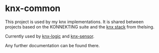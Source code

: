 knx-common
===

This project is used by my knx implementations. It is shared between projects based on the KONNEKTING suite and the [knx stack](https://github.com/thelsing/knx) from thelsing.

Currently used by [knx-logic](https://github.com/mumpf/knx-logic) and [knx-sensor](https://github.com/mumpf/knx-sensor).

Any further documentation can be found there.
